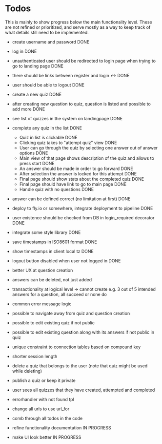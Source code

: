 # Todos

This is mainly to show progress below the main functionality level. These are not refined or prioritized, and serve mostly as a way to keep track of what details still need to be implemented.

 - create username and password DONE
  - log in DONE
  - unauthenticated user should be redirected to login page when trying to go to
    landing page DONE
  - there should be links between register and login <-> DONE
  - user should be able to logout DONE
  - create a new quiz DONE
  - after creating new question to quiz, question is listed and possible to add more DONE
  - see list of quizzes in the system on landingpage DONE
  - complete any quiz in the list DONE
    - Quiz in list is clickable DONE
    - Clicking quiz takes to "attempt quiz" view DONE
    - User can go through the quiz by selecting one answer out of answer options DONE
    - Main view of that page shows description of the quiz and allows to press start DONE
    - An answer should be made in order to go forward DONE
    - After selection the answer is locked for this attempt DONE
    - Final page should show stats about the completed quiz DONE
    - Final page should have link to go to main page DONE
    - Handle quiz with no questions DONE
  - answer can be defined correct (no limitation at first) DONE
  - deploy to fly.io or somewhere, integrate deployment to pipeline DONE
  - user existence should be checked from DB in login_required decorator DONE
  - integrate some style library DONE
  - save timestamps in ISO8601 format DONE
  - show timestamps in client local tz DONE
  - logout button disabled when user not logged in DONE
  - better UX at question creation
  - answers can be deleted, not just added
  - transactionality at logical level -> cannot create e.g. 3 out of 5 intended answers
    for a question, all succeed or none do
  - common error message logic
  - possible to navigate away from quiz and question creation
  - possible to edit existing quiz if not public
  - possible to edit existing question along with its answers if not public in quiz
  - unique constraint to connection tables based on compound key
  - shorter session length
  - delete a quiz that belongs to the user (note that quiz might be used while deleting)
  - publish a quiz or keep it private
  - user sees all quizzes that they have created, attempted and completed
  - errorhandler with not found tpl
  - change all urls to use url_for
  - comb through all todos in the code

  - refine functionality documentation IN PROGRESS
  - make UI look better IN PROGRESS
